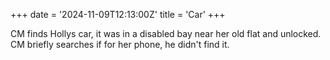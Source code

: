 +++
date = '2024-11-09T12:13:00Z'
title = 'Car'
+++

CM finds Hollys car, it was in a disabled bay near her old flat and unlocked.
CM briefly searches if for her phone, he didn't find it.
